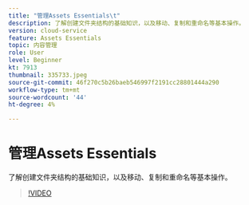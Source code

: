 ```yaml
---
title: "管理Assets Essentials\t"
description: 了解创建文件夹结构的基础知识，以及移动、复制和重命名等基本操作。
version: cloud-service
feature: Assets Essentials
topic: 内容管理
role: User
level: Beginner
kt: 7913
thumbnail: 335733.jpeg
source-git-commit: 46f270c5b26baeb546997f2191cc28801444a290
workflow-type: tm+mt
source-wordcount: '44'
ht-degree: 4%

---
```



# 管理Assets Essentials

了解创建文件夹结构的基础知识，以及移动、复制和重命名等基本操作。

>[!VIDEO](https://video.tv.adobe.com/v/335733/?quality=12&learn=on)
